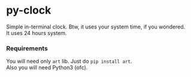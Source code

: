 # py-clock

Simple in-terminal clock. Btw, it uses your system time, if you wondered.  
It uses 24 hours system.

### Requirements

You will need only `art` lib. Just do `pip install art`.  
Also you will need Python3 (ofc).